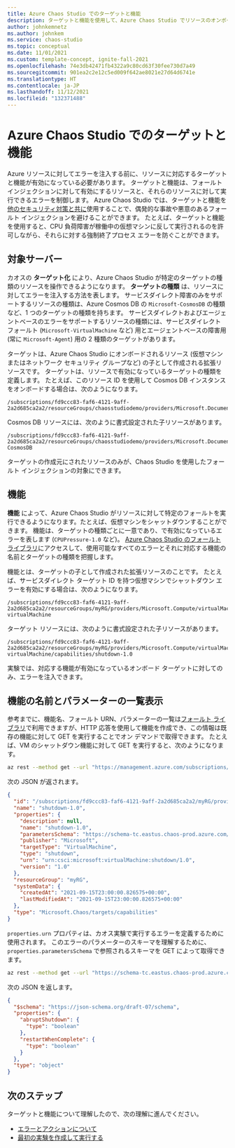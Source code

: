 ```yaml
---
title: Azure Chaos Studio でのターゲットと機能
description: ターゲットと機能を使用して、Azure Chaos Studio でリソースのオンボードを制御する方法について説明します。
author: johnkemnetz
ms.author: johnkem
ms.service: chaos-studio
ms.topic: conceptual
ms.date: 11/01/2021
ms.custom: template-concept, ignite-fall-2021
ms.openlocfilehash: 74e3db42471fb4322a9c80cd63f30fee730d7a49
ms.sourcegitcommit: 901ea2c2e12c5ed009f642ae8021e27d64d6741e
ms.translationtype: HT
ms.contentlocale: ja-JP
ms.lasthandoff: 11/12/2021
ms.locfileid: "132371488"
---
```

# <a name="targets-and-capabilities-in-azure-chaos-studio"></a>Azure Chaos Studio でのターゲットと機能

Azure リソースに対してエラーを注入する前に、リソースに対応するターゲットと機能が有効になっている必要があります。 ターゲットと機能は、フォールト インジェクションに対して有効にするリソースと、それらのリソースに対して実行できるエラーを制御します。 Azure Chaos Studio では、ターゲットと機能を[他のセキュリティ対策と共に](chaos-studio-permissions-security.md)使用することで、偶発的な事故や悪意のあるフォールト インジェクションを避けることができます。 たとえば、ターゲットと機能を使用すると、CPU 負荷障害が稼働中の仮想マシンに反して実行されるのを許可しながら、それらに対する強制終了プロセス エラーを防ぐことができます。

## <a name="targets"></a>対象サーバー

カオスの **ターゲット化** により、Azure Chaos Studio が特定のターゲットの種類のリソースを操作できるようになります。 **ターゲットの種類** は、リソースに対してエラーを注入する方法を表します。 サービスダイレクト障害のみをサポートするリソースの種類は、Azure Cosmos DB の `Microsoft-CosmosDB` の種類など、1 つのターゲットの種類を持ちます。 サービスダイレクトおよびエージェントベースのエラーをサポートするリソースの種類には、サービスダイレクト フォールト (`Microsoft-VirtualMachine` など) 用とエージェントベースの障害用 (常に `Microsoft-Agent`) 用の 2 種類のターゲットがあります。

ターゲットは、Azure Chaos Studio にオンボードされるリソース (仮想マシンまたはネットワーク セキュリティ グループなど) の子として作成される拡張リソースです。 ターゲットは、リソースで有効になっているターゲットの種類を定義します。 たとえば、このリソース ID を使用して Cosmos DB インスタンスをオンボードする場合は、次のようになります。

```
/subscriptions/fd9ccc83-faf6-4121-9aff-2a2d685ca2a2/resourceGroups/chaosstudiodemo/providers/Microsoft.DocumentDB/databaseAccounts/myDB
```

Cosmos DB リソースには、次のように書式設定された子リソースがあります。

```
/subscriptions/fd9ccc83-faf6-4121-9aff-2a2d685ca2a2/resourceGroups/chaosstudiodemo/providers/Microsoft.DocumentDB/databaseAccounts/myDB/providers/Microsoft.Chaos/targets/Microsoft-CosmosDB
```

ターゲットの作成元にされたリソースのみが、Chaos Studio を使用したフォールト インジェクションの対象にできます。

## <a name="capabilities"></a>機能

**機能** によって、Azure Chaos Studio がリソースに対して特定のフォールトを実行できるようになります。たとえば、仮想マシンをシャットダウンすることができます。 機能は、ターゲットの種類ごとに一意であり、で有効になっているエラーを表します (`CPUPressure-1.0` など)。 [Azure Chaos Studio のフォールト ライブラリ](chaos-studio-fault-library.md)にアクセスして、使用可能なすべてのエラーとそれに対応する機能の名前とターゲットの種類を把握します。

機能とは、ターゲットの子として作成された拡張リソースのことです。 たとえば、サービスダイレクト ターゲット ID を持つ仮想マシンでシャットダウン エラーを有効にする場合は、次のようになります。

```
/subscriptions/fd9ccc83-faf6-4121-9aff-2a2d685ca2a2/resourceGroups/myRG/providers/Microsoft.Compute/virtualMachines/myVM/providers/Microsoft.Chaos/targets/microsoft-virtualMachine
```

ターゲット リソースには、次のように書式設定された子リソースがあります。

```
/subscriptions/fd9ccc83-faf6-4121-9aff-2a2d685ca2a2/resourceGroups/myRG/providers/Microsoft.Compute/virtualMachines/myVM/providers/Microsoft.Chaos/targets/microsoft-virtualMachine/capabilities/shutdown-1.0
```

実験では、対応する機能が有効になっているオンボード ターゲットに対してのみ、エラーを注入できます。 

## <a name="listing-capability-names-and-parameters"></a>機能の名前とパラメーターの一覧表示
参考までに、機能名、フォールト URN、パラメーターの一覧は[フォールト ライブラリ](chaos-studio-fault-library.md)で利用できますが、HTTP 応答を使用して機能を作成でき、この情報は既存の機能に対して GET を実行することでオン デマンドで取得できます。 たとえば、VM のシャットダウン機能に対して GET を実行すると、次のようになります。

```bash
az rest --method get --url "https://management.azure.com/subscriptions/fd9ccc83-faf6-4121-9aff-2a2d685ca2a2/resourceGroups/myRG/providers/Microsoft.Compute/virtualMachines/myVM/providers/Microsoft.Chaos/targets/microsoft-virtualMachine/capabilities/shutdown-1.0?api-version=2021-08-11-preview"
```

次の JSON が返されます。

```JSON
{
  "id": "/subscriptions/fd9ccc83-faf6-4121-9aff-2a2d685ca2a2/myRG/providers/Microsoft.Compute/virtualMachines/myVM/providers/Microsoft.Chaos/targets/microsoft-virtualMachine/capabilities/shutdown-1.0",
  "name": "shutdown-1.0",
  "properties": {
    "description": null,
    "name": "shutdown-1.0",
    "parametersSchema": "https://schema-tc.eastus.chaos-prod.azure.com/targetTypes/Microsoft-VirtualMachine/capabilityTypes/Shutdown-1.0/parametersSchema.json",
    "publisher": "Microsoft",
    "targetType": "VirtualMachine",
    "type": "shutdown",
    "urn": "urn:csci:microsoft:virtualMachine:shutdown/1.0",
    "version": "1.0"
  },
  "resourceGroup": "myRG",
  "systemData": {
    "createdAt": "2021-09-15T23:00:00.826575+00:00",
    "lastModifiedAt": "2021-09-15T23:00:00.826575+00:00"
  },
  "type": "Microsoft.Chaos/targets/capabilities"
}
```

`properties.urn` プロパティは、カオス実験で実行するエラーを定義するために使用されます。 このエラーのパラメーターのスキーマを理解するために、`properties.parametersSchema` で参照されるスキーマを GET によって取得できます。

```bash
az rest --method get --url "https://schema-tc.eastus.chaos-prod.azure.com/targetTypes/Microsoft-VirtualMachine/capabilityTypes/Shutdown-1.0/parametersSchema.json"
```

次の JSON を返します。
```JSON
{
  "$schema": "https://json-schema.org/draft-07/schema",
  "properties": {
    "abruptShutdown": {
      "type": "boolean"
    },
    "restartWhenComplete": {
      "type": "boolean"
    }
  },
  "type": "object"
}
```

## <a name="next-steps"></a>次のステップ
ターゲットと機能について理解したので、次の理解に進んでください。
- [エラーとアクションについて](chaos-studio-faults-actions.md)
- [最初の実験を作成して実行する](chaos-studio-tutorial-service-direct-portal.md)
